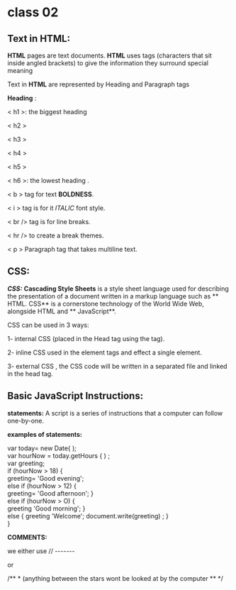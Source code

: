 # class 02

## Text in HTML:

**HTML** pages are text documents.
**HTML** uses tags (characters that sit inside angled
brackets) to give the information they surround special
meaning

Text in **HTML** are represented by Heading and Paragraph tags 

**Heading** :

< h1 >: the biggest heading 

< h2 >

< h3 >

< h4 >

< h5 >

< h6 >: the lowest heading .

< b > tag for text **BOLDNESS**.

< i > tag is for it *ITALIC* font style.

< br /> tag is for line breaks.

< hr /> to create a break themes.

< p > Paragraph tag that takes multiline text.



## CSS:

***CSS:*** **Cascading Style Sheets** is a style sheet language used for describing the presentation of a document written in a markup language such as ** HTML. CSS**  is a cornerstone technology of the World Wide Web, alongside HTML and ** JavaScript**. 


CSS can be used in 3 ways:

1- internal CSS (placed in the Head tag using the <style></style> tag).

2- inline CSS used in the element tags and effect a single element.

3- external CSS , the CSS code will be written in a separated file and linked in the head tag.



## Basic JavaScript Instructions:

**statements:** A script is a series of instructions that a computer can follow one-by-one. 


**examples of statements:**

var today= new Date{ );
<br/>
var hourNow = today.getHours { ) ;
<br/>
var greeting;
<br/>
if (hourNow > 18) {
<br/>
greeting= 'Good evening';
<br/>
else if (hourNow > 12) {
<br/>
greeting= 'Good afternoon';
}
<br/>
else if (hourNow > O) {
<br/>
greeting 'Good morning';
}
<br/>
else {
greeting 'Welcome';
document.write(greeting) ; 
}
<br/>
}



**COMMENTS:**

we either use  //  -------

or

 /** * (anything between the stars wont be looked at by the computer ** */

